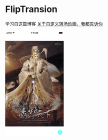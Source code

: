 # FlipTransion

学习自这篇博客 [关于自定义转场动画，我都告诉你](http://www.jianshu.com/p/38cd35968864)

![](https://github.com/949478479/Animations-Study/blob/master/FlipTransion-image/FlipTransion.gif)
